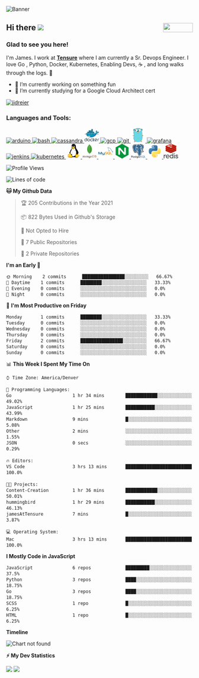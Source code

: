 ![Banner](https://github.com/jamesattensure/jamesattensure/blob/main/assets/JamesAtTensure1920x583.png)
<!-- welcome message -->
<h2>Hi there <img src="https://media.giphy.com/media/hvRJCLFzcasrR4ia7z/giphy.gif" width="25px"><img align="right" width="80" height="25" src="https://visitor-badge.glitch.me/badge?page_id=jamesattensure.jamesattensure"></h2>

<h3>Glad to see you here!</h3>


I'm James. I work at **[Tensure](https://tensure.io)** where I am currently a Sr. Devops Engineer. I love Go , Python, Docker, Kubernetes, Enabling Devs, :coffee: , and long walks through the logs. :palm_tree: 



- 🔭 I’m currently working on something fun
- 🌱 I’m currently studying for a Google Cloud Architect cert

<a href="https://linkedin.com/in/jjdreier" target="blank"><img align="center" src="https://github.com/jamesattensure/jamesattensure/blob/main/assets/linkedin.svg" alt="jjdreier" height="30" width="30" /></a>  

<h3 align="left">Languages and Tools:</h3>
<p align="left"> <a href="https://www.arduino.cc/" target="_blank"> <img src="https://cdn.worldvectorlogo.com/logos/arduino-1.svg" alt="arduino" width="40" height="40"/> </a> <a href="https://www.gnu.org/software/bash/" target="_blank"> <img src="https://www.vectorlogo.zone/logos/gnu_bash/gnu_bash-icon.svg" alt="bash" width="40" height="40"/> </a> <a href="https://cassandra.apache.org/" target="_blank"> <img src="https://www.vectorlogo.zone/logos/apache_cassandra/apache_cassandra-icon.svg" alt="cassandra" width="40" height="40"/> </a> <a href="https://www.docker.com/" target="_blank"> <img src="https://raw.githubusercontent.com/devicons/devicon/master/icons/docker/docker-original-wordmark.svg" alt="docker" width="40" height="40"/> </a> <a href="https://cloud.google.com" target="_blank"> <img src="https://www.vectorlogo.zone/logos/google_cloud/google_cloud-icon.svg" alt="gcp" width="40" height="40"/> </a> <a href="https://git-scm.com/" target="_blank"> <img src="https://www.vectorlogo.zone/logos/git-scm/git-scm-icon.svg" alt="git" width="40" height="40"/> </a> <a href="https://golang.org" target="_blank"> <img src="https://raw.githubusercontent.com/devicons/devicon/master/icons/go/go-original.svg" alt="go" width="40" height="40"/> </a> <a href="https://grafana.com" target="_blank"> <img src="https://www.vectorlogo.zone/logos/grafana/grafana-icon.svg" alt="grafana" width="40" height="40"/> </a> <a href="https://www.jenkins.io" target="_blank"> <img src="https://www.vectorlogo.zone/logos/jenkins/jenkins-icon.svg" alt="jenkins" width="40" height="40"/> </a> <a href="https://kubernetes.io" target="_blank"> <img src="https://www.vectorlogo.zone/logos/kubernetes/kubernetes-icon.svg" alt="kubernetes" width="40" height="40"/> </a> <a href="https://www.linux.org/" target="_blank"> <img src="https://raw.githubusercontent.com/devicons/devicon/master/icons/linux/linux-original.svg" alt="linux" width="40" height="40"/> </a> <a href="https://www.mongodb.com/" target="_blank"> <img src="https://raw.githubusercontent.com/devicons/devicon/master/icons/mongodb/mongodb-original-wordmark.svg" alt="mongodb" width="40" height="40"/> </a> <a href="https://www.mysql.com/" target="_blank"> <img src="https://raw.githubusercontent.com/devicons/devicon/master/icons/mysql/mysql-original-wordmark.svg" alt="mysql" width="40" height="40"/> </a> <a href="https://www.nginx.com" target="_blank"> <img src="https://raw.githubusercontent.com/devicons/devicon/master/icons/nginx/nginx-original.svg" alt="nginx" width="40" height="40"/> </a> <a href="https://www.postgresql.org" target="_blank"> <img src="https://raw.githubusercontent.com/devicons/devicon/master/icons/postgresql/postgresql-original-wordmark.svg" alt="postgresql" width="40" height="40"/> </a> <a href="https://www.python.org" target="_blank"> <img src="https://raw.githubusercontent.com/devicons/devicon/master/icons/python/python-original.svg" alt="python" width="40" height="40"/> </a> <a href="https://redis.io" target="_blank"> <img src="https://raw.githubusercontent.com/devicons/devicon/master/icons/redis/redis-original-wordmark.svg" alt="redis" width="40" height="40"/> </a> </p>

<!--START_SECTION:waka-->
![Profile Views](http://img.shields.io/badge/Profile%20Views-1-blue)

![Lines of code](https://img.shields.io/badge/From%20Hello%20World%20I%27ve%20Written-77733%20lines%20of%20code-blue)

**🐱 My Github Data** 

> 🏆 205 Contributions in the Year 2021
 > 
> 📦 822 Bytes Used in Github's Storage 
 > 
> 🚫 Not Opted to Hire
 > 
> 📜 7 Public Repositories 
 > 
> 🔑 2 Private Repositories  
 > 
**I'm an Early 🐤** 

```text
🌞 Morning    2 commits      ████████████████░░░░░░░░░   66.67% 
🌆 Daytime    1 commits      ████████░░░░░░░░░░░░░░░░░   33.33% 
🌃 Evening    0 commits      ░░░░░░░░░░░░░░░░░░░░░░░░░   0.0% 
🌙 Night      0 commits      ░░░░░░░░░░░░░░░░░░░░░░░░░   0.0%

```
📅 **I'm Most Productive on Friday** 

```text
Monday       1 commits      ████████░░░░░░░░░░░░░░░░░   33.33% 
Tuesday      0 commits      ░░░░░░░░░░░░░░░░░░░░░░░░░   0.0% 
Wednesday    0 commits      ░░░░░░░░░░░░░░░░░░░░░░░░░   0.0% 
Thursday     0 commits      ░░░░░░░░░░░░░░░░░░░░░░░░░   0.0% 
Friday       2 commits      ████████████████░░░░░░░░░   66.67% 
Saturday     0 commits      ░░░░░░░░░░░░░░░░░░░░░░░░░   0.0% 
Sunday       0 commits      ░░░░░░░░░░░░░░░░░░░░░░░░░   0.0%

```


📊 **This Week I Spent My Time On** 

```text
⌚︎ Time Zone: America/Denver

💬 Programming Languages: 
Go                       1 hr 34 mins        ████████████░░░░░░░░░░░░░   49.02% 
JavaScript               1 hr 25 mins        ███████████░░░░░░░░░░░░░░   43.99% 
Markdown                 9 mins              █░░░░░░░░░░░░░░░░░░░░░░░░   5.08% 
Other                    2 mins              ░░░░░░░░░░░░░░░░░░░░░░░░░   1.55% 
JSON                     0 secs              ░░░░░░░░░░░░░░░░░░░░░░░░░   0.29%

🔥 Editors: 
VS Code                  3 hrs 13 mins       █████████████████████████   100.0%

🐱‍💻 Projects: 
Content-Creation         1 hr 36 mins        ████████████░░░░░░░░░░░░░   50.01% 
hummingbird              1 hr 29 mins        ███████████░░░░░░░░░░░░░░   46.13% 
jamesAtTensure           7 mins              █░░░░░░░░░░░░░░░░░░░░░░░░   3.87%

💻 Operating System: 
Mac                      3 hrs 13 mins       █████████████████████████   100.0%

```

**I Mostly Code in JavaScript** 

```text
JavaScript               6 repos             █████████░░░░░░░░░░░░░░░░   37.5% 
Python                   3 repos             ████░░░░░░░░░░░░░░░░░░░░░   18.75% 
Go                       3 repos             ████░░░░░░░░░░░░░░░░░░░░░   18.75% 
SCSS                     1 repo              █░░░░░░░░░░░░░░░░░░░░░░░░   6.25% 
HTML                     1 repo              █░░░░░░░░░░░░░░░░░░░░░░░░   6.25%

```


**Timeline**

![Chart not found](https://raw.githubusercontent.com/JamesAtTensure/JamesAtTensure/main/charts/bar_graph.png) 


<!--END_SECTION:waka--> 

<!-- GitHub stats -->  
<b>⚡ My Dev Statistics</b>

<p>  
<!-- GitHub Stats -->  
<img height="180em" src="https://github-readme-stats.vercel.app/api?username=jamesattensure&show_icons=true&hide_border=true&count_private=true&theme=radical&hide=prs,issues,contribs"/>

<!-- Most Used Languages -->  
<img height="180em" src="https://github-readme-stats.vercel.app/api/top-langs/?username=jamesattensure&exclude_repo=KNN-Image-Classification&show_icons=true&hide_border=true&layout=compact&langs_count=8&theme=radical&count_private=true"/>  
</p>  
